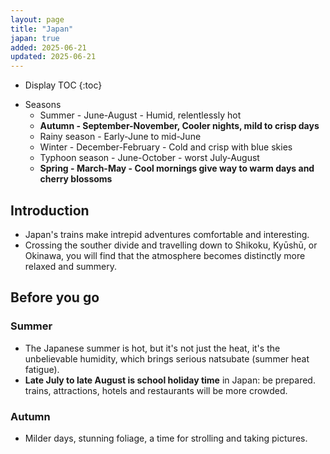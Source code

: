 ```yaml
---
layout: page
title: "Japan"
japan: true
added: 2025-06-21
updated: 2025-06-21
---
```


* Display TOC
{:toc}

- Seasons
    - Summer - June-August - Humid, relentlessly hot
    - **Autumn - September-November, Cooler nights, mild to crisp days**
    - Rainy season - Early-June to mid-June
    - Winter - December-February - Cold and crisp with blue skies
    - Typhoon season - June-October - worst July-August
    - **Spring - March-May - Cool mornings give way to warm days and cherry blossoms**

## Introduction

- Japan's trains make intrepid adventures comfortable and interesting.
- Crossing the souther divide and travelling down to Shikoku, Kyūshū, or Okinawa, you will find that the atmosphere becomes distinctly more relaxed and summery.

## Before you go

### Summer

- The Japanese summer is hot, but it's not just the heat, it's the unbelievable humidity, which brings serious <span lang="jp">natsubate</span> (summer heat fatigue).
- **Late July to late August is school holiday time** in Japan: be prepared. trains, attractions, hotels and restaurants will be more crowded.

### Autumn

- Milder days, stunning foliage, a time for strolling and taking pictures.
